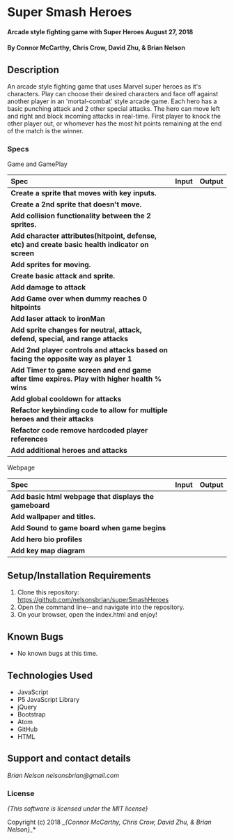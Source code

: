 # Super Smash Heroes

####  Arcade style fighting game with Super Heroes August 27, 2018

#### By **Connor McCarthy, Chris Crow, David Zhu, & Brian Nelson**

## Description

An arcade style fighting game that uses Marvel super heroes as it's characters. Play can choose their desired characters and face off against another player in an 'mortal-combat' style arcade game. Each hero has a basic punching attack and 2 other special attacks. The hero can move left and right and block incoming attacks in real-time. First player to knock the other player out, or whomever has the most hit points remaining at the end of the match is the winner.

### Specs

Game and GamePlay

| Spec | Input | Output |
| :-------------     | :------------- | :------------- |
| **Create a sprite that moves with key inputs.** |  |  |
| **Create a 2nd sprite that doesn't move.** |  |  |
| **Add collision functionality between the 2 sprites.** |  |  |
| **Add character attributes(hitpoint, defense, etc) and create basic health indicator on screen** |  |  |
| **Add sprites for moving.** |  |  |
| **Create basic attack and sprite.** |  |  |
| **Add damage to attack** |  |  |
| **Add Game over when dummy reaches 0 hitpoints** |  |  |
| **Add laser attack to ironMan** |  |  |
| **Add sprite changes for neutral, attack, defend, special, and range attacks** |  |  |
| **Add 2nd player controls and attacks based on facing the opposite way as player 1** |  |  |
| **Add Timer to game screen and end game after time expires. Play with higher health % wins** |  |  |
| **Add global cooldown for attacks** |  |  |
| **Refactor keybinding code to allow for multiple heroes and their attacks** |  |  |
| **Refactor code remove hardcoded player references** |  |  |
| **Add additional heroes and attacks** |  |  |

Webpage

| Spec | Input | Output |
| :-------------     | :------------- | :------------- |
| **Add basic html webpage that displays the gameboard** |   |  |
| **Add wallpaper and titles.** |  |  |
| **Add Sound to game board when game begins** |  |  |
| **Add hero bio profiles** |  |  |
| **Add key map diagram** |  |  |

## Setup/Installation Requirements

1. Clone this repository: https://github.com/nelsonsbrian/superSmashHeroes
2. Open the command line--and navigate into the repository.
3. On your browser, open the index.html and enjoy!

## Known Bugs
* No known bugs at this time.

## Technologies Used
* JavaScript
* P5 JavaScript Library
* jQuery
* Bootstrap
* Atom
* GitHub
* HTML

## Support and contact details

_Brian Nelson nelsonsbrian@gmail.com_

### License

*{This software is licensed under the MIT license}*

Copyright (c) 2018 **_{Connor McCarthy, Chris Crow, David Zhu, & Brian Nelson*}_**
